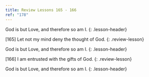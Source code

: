 ```yaml
---
title: Review Lessons 165 - 166
ref: "178"
---
```


God is but Love, and therefore so am I.
{: .lesson-header}

\[165\] Let not my mind deny the thought of God.
{: .review-lesson}

God is but Love, and therefore so am I.
{: .lesson-header}

\[166\] I am entrusted with the gifts of God.
{: .review-lesson}

God is but Love, and therefore so am I.
{: .lesson-header}

